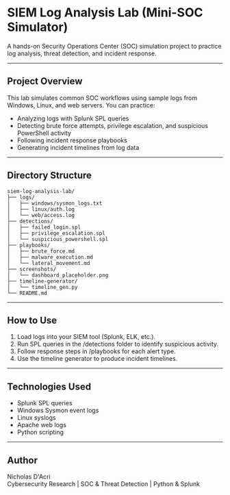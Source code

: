 # SIEM Log Analysis Lab (Mini-SOC Simulator) 

A hands-on Security Operations Center (SOC) simulation project to practice log analysis, threat detection, and incident response.

---

## Project Overview

This lab simulates common SOC workflows using sample logs from Windows, Linux, and web servers. You can practice:

- Analyzing logs with Splunk SPL queries
- Detecting brute force attempts, privilege escalation, and suspicious PowerShell activity
- Following incident response playbooks
- Generating incident timelines from log data

---

## Directory Structure

```
siem-log-analysis-lab/
├── logs/
│   ├── windows/sysmon_logs.txt
│   ├── linux/auth.log
│   └── web/access.log
├── detections/
│   ├── failed_login.spl
│   ├── privilege_escalation.spl
│   └── suspicious_powershell.spl
├── playbooks/
│   ├── brute_force.md
│   ├── malware_execution.md
│   └── lateral_movement.md
├── screenshots/
│   └── dashboard_placeholder.png
├── timeline-generator/
│   └── timeline_gen.py
└── README.md
```

---

## How to Use

1. Load logs into your SIEM tool (Splunk, ELK, etc.).
2. Run SPL queries in the /detections folder to identify suspicious activity.
3. Follow response steps in /playbooks for each alert type.
4. Use the timeline generator to produce incident timelines.

---

## Technologies Used

- Splunk SPL queries
- Windows Sysmon event logs
- Linux syslogs
- Apache web logs
- Python scripting

---

## Author

Nicholas D'Acri  
Cybersecurity Research | SOC & Threat Detection | Python & Splunk
